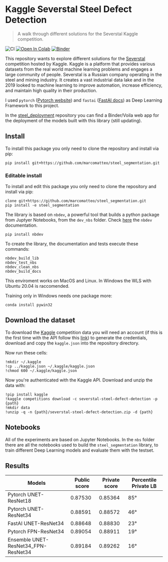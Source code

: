 # Kaggle Severstal Steel Defect Detection
> A walk through different solutions for the Severstal Kaggle competition.


![CI](https://github.com/marcomatteo/steel_segmentation/workflows/CI/badge.svg?branch=master) 
[![Open In Colab](https://colab.research.google.com/assets/colab-badge.svg)](https://colab.research.google.com/github/marcomatteo/steel_segmentation/blob/master/nbs/index.ipynb)
[![Binder](https://mybinder.org/badge_logo.svg)](https://mybinder.org/v2/gh/marcomatteo/steel_deployment/HEAD?urlpath=%2Fvoila%2Frender%2Fsteel_deploy.ipynb)

This repository wants to explore different solutions for the [Severstal](https://www.kaggle.com/c/severstal-steel-defect-detection/overview) competition hosted by Kaggle.
Kaggle is a platform that provides various datasets from the real world machine learning problems and engages a large community of people.
Severstal is a Russian company operating in the steel and mining industry. It creates a vast industrial data lake and in the 2019 looked to machine learning to improve automation, increase efficiency, and maintain high quality in their production.

I used `pytorch` ([Pytorch website](https://pytorch.org/get-started/locally/)) and `fastai` ([FastAI docs](https://docs.fast.ai/#Installing)) as Deep Learning Framework to this project.

In the [steel_deployment](https://github.com/marcomatteo/steel_deployment) repository you can find a Binder/Voila web app for the deployment of the models built with this library (still updating).

## Install

To install this package you only need to clone the repository and install via pip:

```
pip install git+https://github.com/marcomatteo/steel_segmentation.git
```

### Editable install

To install and edit this package you only need to clone the repository and install via pip:

```
clone git+https://github.com/marcomatteo/steel_segmentation.git
pip install -e steel_segmentation
```


The library is based on `nbdev`, a powerful tool that builds a python package from Juptyer Notebooks, from the `dev_nbs` folder. 
Check [here](https://nbdev.fast.ai/) the `nbdev` documentation.

```
pip install nbdev
```

To create the library, the documentation and tests execute these commands:
```
nbdev_build_lib
nbdev_test_nbs
nbdev_clean_nbs
nbdev_build_docs
```

This enviroment works on MacOS and Linux. In Windows the WLS with Ubuntu 20.04 is raccomended.

Training only in Windows needs one package more: 
```
conda install pywin32
```

## Download the dataset

To download the [Kaggle](https://www.kaggle.com/) competition data you will need an account (if this is the first time with the API follow this [link](https://github.com/Kaggle/kaggle-api)) to generate the credentials, download and copy the `kaggle.json` into the repository directory.

Now run these cells:

```
!mkdir ~/.kaggle
!cp ../kaggle.json ~/.kaggle/kaggle.json
!chmod 600 ~/.kaggle/kaggle.json
```

Now you're authenticated with the Kaggle API. Download and unzip the data with:

```
!pip install kaggle
!kaggle competitions download -c severstal-steel-defect-detection -p {path}
!mkdir data
!unzip -q -n {path}/severstal-steel-defect-detection.zip -d {path}
```

## Notebooks

All of the experiments are based on Jupyter Notebooks. 
In the `nbs` folder there are all the notebooks used to build the `steel_segmentation` library, to train different Deep Learning models and evaluate them with the testset.

## Results

|Models|Public score|Private score|Percentile Private LB|
|------|------------|-------------|----------|
|Pytorch UNET-ResNet18|0.87530|0.85364|85°|
|Pytorch UNET-ResNet34|0.88591|0.88572|46°|
|FastAI UNET-ResNet34|0.88648|0.88830|23°|
|Pytorch FPN-ResNet34|0.89054|0.88911|19°|
|Ensemble UNET-ResNet34_FPN-ResNet34|0.89184|0.89262|16°|
